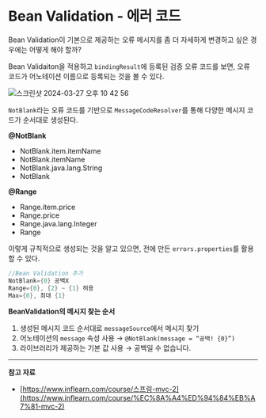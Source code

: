 # Bean Validation - 에러 코드

Bean Validation이 기본으로 제공하는 오류  메시지를 좀 더 자세하게 변경하고 싶은 경우에는 어떻게 해야 할까?

Bean Validaiton을 적용하고 `bindingResult`에 등록된 검증 오류 코드를 보면, 오류 코드가 어노테이션 이름으로 등록되는 것을 볼 수 있다.

![스크린샷 2024-03-27 오후 10 42 56](https://github.com/Heo-y-y/development-blog/assets/112863029/a9441497-fe76-4b75-a196-1d0943183963)

`NotBlank`라는 오류 코드를 기반으로 `MessageCodeResolver`를 통해 다양한 메시지 코드가 순서대로 생성된다.

**@NotBlank**

- NotBlank.item.itemName
- NotBlank.itemName
- NotBlank.java.lang.String
- NotBlank

**@Range**

- Range.item.price
- Range.price
- Range.java.lang.Integer
- Range

이렇게 규칙적으로 생성되는 것을 알고 있으면, 전에 만든 `errors.properties`를 활용할 수 있다.

```java
//Bean Validation 추가
NotBlank={0} 공백X
Range={0}, {2} ~ {1} 허용
Max={0}, 최대 {1}
```

**BeanValidation의 메시지 찾는 순서**

1. 생성된 메시지 코드 순서대로 `messageSource`에서 메시지 찾기
2. 어노테이션의 `message` 속성 사용 → `@NotBlank(message = “공백! {0}”)`
3. 라이브러리가 제공하는 기본 값 사용 → 공백일 수 없습니다.

---

**참고 자료**

- [https://www.inflearn.com/course/스프링-mvc-2](https://www.inflearn.com/course/%EC%8A%A4%ED%94%84%EB%A7%81-mvc-2)

